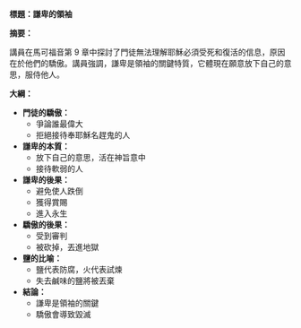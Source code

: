 **標題：謙卑的領袖**

**摘要：**

講員在馬可福音第 9 章中探討了門徒無法理解耶穌必須受死和復活的信息，原因在於他們的驕傲。講員強調，謙卑是領袖的關鍵特質，它體現在願意放下自己的意思，服侍他人。

**大綱：**

* **門徒的驕傲：**
    * 爭論誰最偉大
    * 拒絕接待奉耶穌名趕鬼的人
* **謙卑的本質：**
    * 放下自己的意思，活在神旨意中
    * 接待軟弱的人
* **謙卑的後果：**
    * 避免使人跌倒
    * 獲得賞賜
    * 進入永生
* **驕傲的後果：**
    * 受到審判
    * 被砍掉，丟進地獄
* **鹽的比喻：**
    * 鹽代表防腐，火代表試煉
    * 失去鹹味的鹽將被丟棄
* **結論：**
    * 謙卑是領袖的關鍵
    * 驕傲會導致毀滅